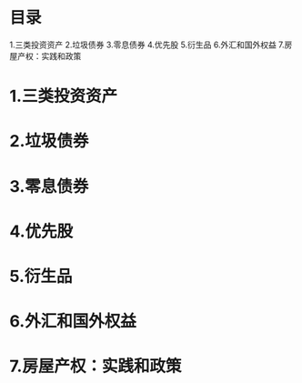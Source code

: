 # 目录
1.三类投资资产
2.垃圾债券
3.零息债券
4.优先股
5.衍生品
6.外汇和国外权益
7.房屋产权：实践和政策

# 1.三类投资资产
# 2.垃圾债券
# 3.零息债券
# 4.优先股
# 5.衍生品
# 6.外汇和国外权益
# 7.房屋产权：实践和政策
